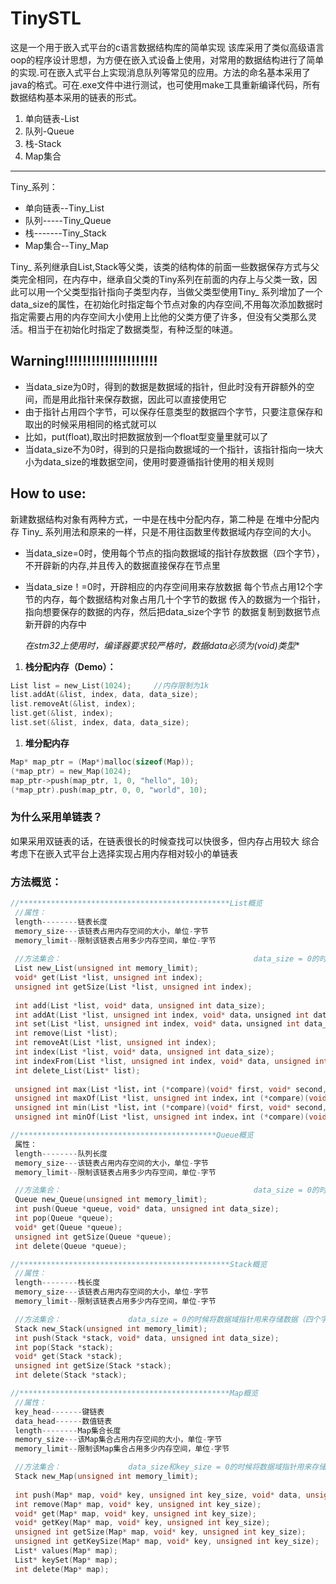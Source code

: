 # TinySTL
  这是一个用于嵌入式平台的c语言数据结构库的简单实现
  该库采用了类似高级语言oop的程序设计思想，为方便在嵌入式设备上使用，对常用的数据结构进行了简单的实现.可在嵌入式平台上实现消息队列等常见的应用。方法的命名基本采用了java的格式。可在.exe文件中进行测试，也可使用make工具重新编译代码，所有数据结构基本采用的链表的形式。

  1. 单向链表-List
  2. 队列-Queue
  3. 栈-Stack
  4. Map集合
  ***
  Tiny_系列：
  * 单向链表--Tiny_List
  * 队列-----Tiny_Queue
  * 栈-------Tiny_Stack
  * Map集合--Tiny_Map
  
  Tiny_ 系列继承自List,Stack等父类，该类的结构体的前面一些数据保存方式与父类完全相同，在内存中，继承自父类的Tiny系列在前面的内存上与父类一致，因此可以用一个父类型指针指向子类型内存，当做父类型使用Tiny_ 系列增加了一个data_size的属性，在初始化时指定每个节点对象的内存空间,不用每次添加数据时指定需要占用的内存空间大小使用上比他的父类方便了许多，但没有父类那么灵活。相当于在初始化时指定了数据类型，有种泛型的味道。

## **Warning!!!!!!!!!!!!!!!!!!!!!**
* 当data_size为0时，得到的数据是数据域的指针，但此时没有开辟额外的空间，而是用此指针来保存数据，因此可以直接使用它
* 由于指针占用四个字节，可以保存任意类型的数据四个字节，只要注意保存和取出的时候采用相同的格式就可以
* 比如，put(float),取出时把数据放到一个float型变量里就可以了
* 当data_size不为0时，得到的只是指向数据域的一个指针，该指针指向一块大小为data_size的堆数据空间，使用时要遵循指针使用的相关规则

## How to use:
新建数据结构对象有两种方式，一中是在栈中分配内存，第二种是
在堆中分配内存
Tiny_ 系列用法和原来的一样，只是不用往函数里传数据域内存空间的大小。 

* 当data_size=0时，使用每个节点的指向数据域的指针存放数据（四个字节），不开辟新的内存,并且传入的数据直接保存在节点里

* 当data_size！=0时，开辟相应的内存空间用来存放数据
每个节点占用12个字节的内存，每个数据结构对象占用几十个字节的数据
传入的数据为一个指针，指向想要保存的数据的内存，然后把data_size个字节
的数据复制到数据节点新开辟的内存中

  **在stm32上使用时，编译器要求较严格时，数据data必须为(void*)类型**
1. **栈分配内存（Demo）：**
```c
List list = new_List(1024);     //内存限制为1k
list.addAt(&list, index, data, data_size);
list.removeAt(&list, index);
list.get(&list, index);
list.set(&list, index, data, data_size);
```
1. **堆分配内存**
```c
Map* map_ptr = (Map*)malloc(sizeof(Map));
(*map_ptr) = new_Map(1024);
map_ptr->push(map_ptr, 1, 0, "hello", 10);
(*map_ptr).push(map_ptr, 0, 0, "world", 10);
```
### 为什么采用单链表？
如果采用双链表的话，在链表很长的时候查找可以快很多，但内存占用较大
综合考虑下在嵌入式平台上选择实现占用内存相对较小的单链表

### 方法概览：

```c
//***********************************************List概览
 //属性：
 length--------链表长度
 memory_size---该链表占用内存空间的大小，单位-字节
 memory_limit--限制该链表占用多少内存空间，单位-字节
 
 //方法集合：                                           data_size = 0的时候将数据域指针用来存储数据
 List new_List(unsigned int memory_limit);                                                 //双向链表初始化
 void* get(List *list, unsigned int index);                                                //获取索引处的元素
 unsigned int getSize(List *list, unsigned int index);                                     //获取索引处的元素的大小
 
 int add(List *list, void* data, unsigned int data_size);                                  //往链表尾部添加数据
 int addAt(List *list, unsigned int index, void* data，unsigned int data_size);            //往链表指定位置添加数据
 int set(List *list, unsigned int index, void* data，unsigned int data_size);              //更新链表指定位置的值
 int remove(List *list);                                                                   //删除链表尾部的数据
 int removeAt(List *list, unsigned int index);                                             //删除链表指定位置的数据
 int index(List *list, void* data, unsigned int data_size);                                //取得指定元素索引
 int indexFrom(List *list, unsigned int index, void* data, unsigned int data_size);        //从index处开始取得元素索引
 int delete_List(List* list);                                                              //删除整条链表并释放内存空间
 
 unsigned int max(List *list，int (*compare)(void* first, void* second, unsigned int data_size));                         //获取最大元素的索引
 unsigned int maxOf(List *list, unsigned int index，int (*compare)(void* first, void* second, unsigned int data_size));   //获取第index大元素的
 unsigned int min(List *list，int (*compare)(void* first, void* second, unsigned int data_size));                         //获取最小元素的索引
 unsigned int minOf(List *list, unsigned int index，int (*compare)(void* first, void* second, unsigned int data_size));   //获取第index小元素的

//********************************************Queue概览
 属性：
 length--------队列长度
 memory_size---该链表占用内存空间的大小，单位-字节
 memory_limit--限制该链表占用多少内存空间，单位-字节

 //方法集合：                                           data_size = 0的时候将数据域指针用来存储数据（四个字节）
 Queue new_Queue(unsigned int memory_limit);                                                             //队列初始化
 int push(Queue *queue, void* data, unsigned int data_size);                                             //往队列中添加数据
 int pop(Queue *queue);                                                                                  //从队列中弹出数据
 void* get(Queue *queue);                                                                                //获得队列中元素的值
 unsigned int getSize(Queue *queue);                                                                     //获得队列中元素所占内存空间的大小
 int delete(Queue *queue);                                                                               //删除队列

//***********************************************Stack概览
 //属性：
 length--------栈长度
 memory_size---该链表占用内存空间的大小，单位-字节
 memory_limit--限制该链表占用多少内存空间，单位-字节

 //方法集合：               data_size = 0的时候将数据域指针用来存储数据（四个字节），不为0时自动开辟data_size字节大小的空间用来存放数据
 Stack new_Stack(unsigned int memory_limit);                                                             //栈初始化
 int push(Stack *stack, void* data, unsigned int data_size);                                             //往栈中添加数据
 int pop(Stack *stack);                                                                                  //从栈中弹出数据
 void* get(Stack *stack);                                                                                //获得栈中元素的值
 unsigned int getSize(Stack *stack);                                                                     //获得栈中元素所占内存空间的大小
 int delete(Stack *stack);                                                                               //删除栈

//***********************************************Map概览
 //属性：
 key_head-------键链表
 data_head------数值链表
 length--------Map集合长度
 memory_size---该Map集合占用内存空间的大小，单位-字节
 memory_limit--限制该Map集合占用多少内存空间，单位-字节

 //方法集合：               data_size和key_size = 0的时候将数据域指针用来存储数据（四个字节），不为0时自动开辟data_size字节大小的空间用来存放数据
 Stack new_Map(unsigned int memory_limit);                                                 //栈初始化
 
 int push(Map* map, void* key, unsigned int key_size, void* data, unsigned int data_size);      //往Map集合中添加数据
 int remove(Map* map, void* key, unsigned int key_size);                                        //删除key对应的键值对
 void* get(Map* map, void* key, unsigned int key_size);                                         //获得Map键值对应的数据元素指针
 void* getKey(Map* map, void* key, unsigned int key_size);                                      //获得Map数据值对应的键值指针
 unsigned int getSize(Map* map, void* key, unsigned int key_size);                              //获得Map键值对应的元素所占的内存大小
 unsigned int getKeySize(Map* map, void* key, unsigned int key_size);                           //获得Map键对应的元素所占的内存大小
 List* values(Map* map);                                                                        //返回map的值集合，返回类型是一个链表集合
 List* keySet(Map* map);                                                                        //返回map的键值集合，返回类型是一个链表集合
 int delete(Map* map);                                                                          //删除map集合